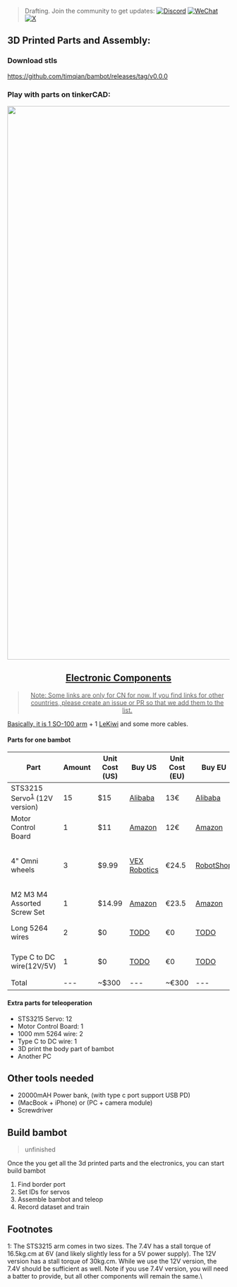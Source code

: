 > Drafting. Join the community to get updates:
  <a href="https://discord.gg/Fq2gvSMyRJ"><img src="https://badgen.net/static/chat/on%20discord" alt="Discord"></a>
  <a href="https://i.v2ex.co/1U6OSqswl.jpeg"><img src="https://badgen.net/static/chat/on%20wechat?color=green" alt="WeChat"></a>
  <a href="https://x.com/tim_qian"><img src="https://badgen.net/static/follow/on%20X?color=black" alt="X"></a>

## 3D Printed Parts and Assembly:

### Download stls
https://github.com/timqian/bambot/releases/tag/v0.0.0

### Play with parts on tinkerCAD:
<a align="center" href="https://www.tinkercad.com/things/ibgLfMl1NYQ-bambot-001/edit?returnTo=https%3A%2F%2Fwww.tinkercad.com%2Fdashboard&sharecode=0OJJCyBXGfZVmhbO7UAPepBQcxOqAml9bJ-FNzxP9qw"><img width="1254" alt="Bambot 3D Printed Parts and Assembly" src="https://github.com/user-attachments/assets/461102e7-2507-42bd-9d0a-aed78d18ca40" />

## Electronic Components

> Note: Some links are only for CN for now. If you find links for other countries, please create an issue or PR so that we add them to the list.

Basically, it is 1 [SO-100 arm](https://github.com/TheRobotStudio/SO-ARM100/blob/main/README.md) + 1 [LeKiwi](https://github.com/SIGRobotics-UIUC/LeKiwi/blob/main/BOM.md) and some more cables.

#### Parts for one bambot

| Part | Amount | Unit Cost (US) | Buy US | Unit Cost (EU) | Buy EU | Unit Cost (RMB) | Buy CN |
|---|---|---|---|---|---|---|---|
| STS3215 Servo<sup>[1](#myfootnote1)</sup> (12V version) | 15 | $15 | [Alibaba](https://www.alibaba.com/product-detail/6PCS-7-4V-STS3215-Servos-for_1600523509006.html) | 13€ | [Alibaba](https://www.alibaba.com/product-detail/6PCS-7-4V-STS3215-Servos-for_1600523509006.html) | ￥97.72 | [TaoBao](https://item.taobao.com/item.htm?id=712179366565&skuId=5268252241438) |
| Motor Control Board | 1 | $11 | [Amazon](https://www.amazon.com/Waveshare-Integrates-Control-Circuit-Supports/dp/B0CTMM4LWK/) | 12€ | [Amazon](https://www.amazon.fr/-/en/dp/B0CJ6TP3TP/)| ￥27 | [TaoBao](https://detail.tmall.com/item.htm?id=738817173460&skuId=5096283384143) |
| 4" Omni wheels | 3 | $9.99 | [VEX Robotics](https://www.vexrobotics.com/omni-wheels.html?srsltid=AfmBOorWdWT-FIiWSAbicYWSxqYr-d5X3CJSGxMkO33WO0thwlTn4DQu) | €24.5 | [RobotShop](https://eu.robotshop.com/products/100mm-omnidirectional-wheel-brass-bearing-rollers) | ¥28 | [TaoBao 1](https://e.tb.cn/h.6ZOL1twp9HlvEue?tk=nxvYeJUknqq) (80mm, 6mm version) [TaoBao 2](https://e.tb.cn/h.6Zvs6S2urltDRPZ?tk=LSDZeJUP66O) |
| M2 M3 M4 Assorted Screw Set | 1 | $14.99 | [Amazon](https://www.amazon.com/Button-Socket-Washers-Assortment-Machine/dp/B0BMQGJP3F) | €23.5 | [Amazon](https://www.amazon.fr/Cylindrique-Inoxydable-M2-Socket-Assortiment/dp/B09Y8WYFWD/) | ¥20 | [Pingduoduo](https://mobile.yangkeduo.com/goods.html?ps=i3WUj0T2hP) |
| Long 5264 wires | 2 | $0 | [TODO]() | €0 | [TODO]() | ¥20 | [Taobao](https://e.tb.cn/h.6ZvsvUU7wlxTIqu?tk=mz7PeJUloea) 3P-1000mm +  3P-400mm|
| Type C to DC wire(12V/5V) | 1 | $0 | [TODO]() | €0 | [TODO]() | ¥20 | [Taobao 12V](https://e.tb.cn/h.6ZvuOW01EmvvHq1?tk=nzvFeJUnyuB) [Taobao 5V](https://item.taobao.com/item.htm?abbucket=6&id=888084290249&ns=1&pisk=gB8xEC1DsbFvFG8AZIouSMMlGNll10AqnKRQSOX0fLpJ1T4igZmNWdBJQtjclt4OWCpwIddZg166CdBMm00HgI7N5vXt-2AVJRwa1KU1CTG1TsCjZiwvGZPf5vDnWuV50xb6n4SE30Z5TT1f11sjwa1COS_1fsOSw11ghlaXCbhRs1W_f116NQ1FsNw_5PO7N65gGOs1C4GR_T615N91VbCZ_jrlQA63WHNrAOpbYmzgSUCADOaG3PQkzyj5dKX75o9fMJWBGTU_WtWVu_A6CAUGRHJJWM9ZWz7D93_5M3h_VtspcKfyB2UfhUdXltYjErXXuQtHSLG_5OKWAM5pPjiCcHJDAgLoHzWBVQdG23lamOxF1dSeSvzVhCOe8HbKW5CJvQ_R448HJOnaK9Cgcbh8blSfaJ9E-A5UpsO5w9ckMlrN2J5RKbnzblSfa_BnZyEabgeF.&priceTId=2147830217424594519713165e10c0&skuId=5899301834220&spm=a21n57.1.hoverItem.10&utparam=%7B%22aplus_abtest%22%3A%2248e69b593c0ac8c632a2c33b5bc716c2%22%7D&xxc=taobaoSearch) |
| Total |---| ~$300 |---| ~€300 |---| ~￥2000 |---|


#### Extra parts for teleoperation

- STS3215 Servo: 12
- Motor Control Board: 1
- 1000 mm 5264 wire: 2
- Type C to DC wire: 1
- 3D print the body part of bambot
- Another PC

## Other tools needed

- 20000mAH Power bank, (with type c port support USB PD)
- (MacBook + iPhone) or (PC + camera module)
- Screwdriver 

## Build bambot
> unfinished

Once the you get all the 3d printed parts and the electronics, you can start build bambot

1. Find border port
2. Set IDs for servos
3. Assemble bambot and teleop
4. Record dataset and train


## Footnotes
<a name="myfootnote1">1</a>: The STS3215 arm comes in two sizes. The 7.4V has a stall torque of 16.5kg.cm at 6V (and likely slightly less for a 5V power supply). The 12V version has a stall torque of 30kg.cm. While we use the 12V version, the 7.4V should be sufficient as well. Note if you use 7.4V version, you will need a batter to provide, but all other components will remain the same.\